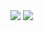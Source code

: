 <a href="https://github.com/xiaowine/"><img  align="center" src="https://github-readme-stats.vercel.app/api/?username=xiaowine&show_icons=true&count_private=true&theme=dark"/></a>
<a href="https://github.com/xiaowine/"><img  align="center" src="https://github-readme-stats.vercel.app/api/top-langs/?username=xiaowine&layout=compact&theme=dark"/></a>

